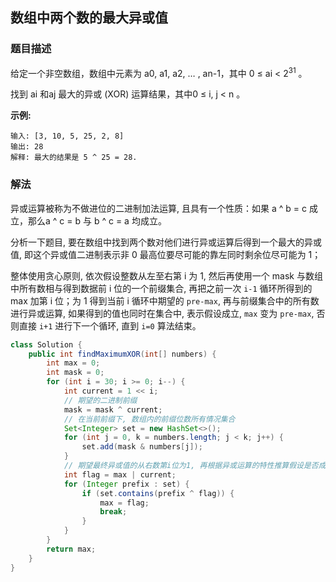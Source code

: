 ## 数组中两个数的最大异或值
### 题目描述

给定一个非空数组，数组中元素为 a0, a1, a2, … , an-1，其中 0 ≤ ai < 2<sup>31</sup> 。

找到 ai 和aj 最大的异或 (XOR) 运算结果，其中0 ≤ i,  j < n 。

**示例:**
```
输入: [3, 10, 5, 25, 2, 8]
输出: 28
解释: 最大的结果是 5 ^ 25 = 28.
```

### 解法
异或运算被称为不做进位的二进制加法运算, 且具有一个性质：如果 a ^ b = c 成立，那么a ^ c = b 与 b ^ c = a 均成立。

分析一下题目, 要在数组中找到两个数对他们进行异或运算后得到一个最大的异或值, 即这个异或值二进制表示非 0 最高位要尽可能的靠左同时剩余位尽可能为 1；

整体使用贪心原则, 依次假设整数从左至右第 i 为 1, 然后再使用一个 mask 与数组中所有数相与得到数据前 i 位的一个前缀集合, 再把之前一次 `i-1` 循环所得到的 max 加第 i 位；为 1 得到当前 i 循环中期望的 `pre-max`, 再与前缀集合中的所有数进行异或运算, 如果得到的值也同时在集合中, 表示假设成立, `max` 变为 `pre-max`, 否则直接 `i+1` 进行下一个循环, 直到 `i=0` 算法结束。

```java
class Solution {
    public int findMaximumXOR(int[] numbers) {
        int max = 0;
        int mask = 0;
        for (int i = 30; i >= 0; i--) {
            int current = 1 << i;
            // 期望的二进制前缀
            mask = mask ^ current;
            // 在当前前缀下, 数组内的前缀位数所有情况集合
            Set<Integer> set = new HashSet<>();
            for (int j = 0, k = numbers.length; j < k; j++) {
                set.add(mask & numbers[j]);
            }
            // 期望最终异或值的从右数第i位为1, 再根据异或运算的特性推算假设是否成立
            int flag = max | current;
            for (Integer prefix : set) {
                if (set.contains(prefix ^ flag)) {
                    max = flag;
                    break;
                }
            }
        }
        return max;
    }
}
```
